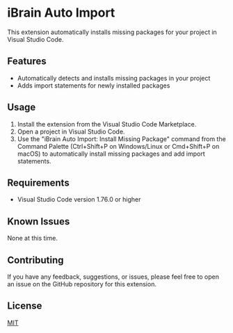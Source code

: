 # iBrain Auto Import

This extension automatically installs missing packages for your project in Visual Studio Code.

## Features

- Automatically detects and installs missing packages in your project
- Adds import statements for newly installed packages

## Usage

1. Install the extension from the Visual Studio Code Marketplace.
2. Open a project in Visual Studio Code.
3. Use the "iBrain Auto Import: Install Missing Package" command from the Command Palette (Ctrl+Shift+P on Windows/Linux or Cmd+Shift+P on macOS) to automatically install missing packages and add import statements.

## Requirements

- Visual Studio Code version 1.76.0 or higher

## Known Issues

None at this time.

## Contributing

If you have any feedback, suggestions, or issues, please feel free to open an issue on the GitHub repository for this extension.

## License

[MIT](LICENSE)
